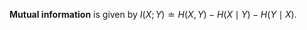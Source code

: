 **Mutual information** is given by $I(X ; Y ) \doteq H\left(X , Y \right) - H(X \mid Y) - H(Y \mid X)$.